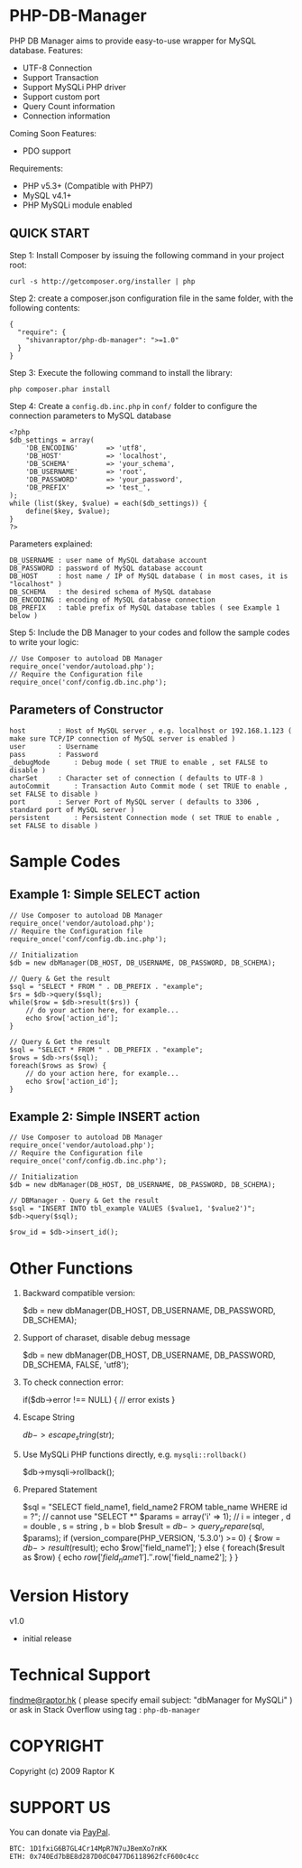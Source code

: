 PHP-DB-Manager
==============
PHP DB Manager aims to provide easy-to-use wrapper for MySQL database.
Features:
- UTF-8 Connection
- Support Transaction
- Support MySQLi PHP driver
- Support custom port
- Query Count information
- Connection information

Coming Soon Features:
- PDO support

Requirements:
- PHP v5.3+ (Compatible with PHP7)
- MySQL v4.1+
- PHP MySQLi module enabled

QUICK START
-----------

Step 1:
Install Composer by issuing the following command in your project root:

    curl -s http://getcomposer.org/installer | php


Step 2:
create a composer.json configuration file in the same folder, with the following contents:

    {
      "require": {
        "shivanraptor/php-db-manager": ">=1.0"
      }
    }
    
Step 3:
Execute the following command to install the library:

    php composer.phar install


Step 4:
Create a `config.db.inc.php` in `conf/` folder to configure the connection parameters to MySQL database

    <?php 
    $db_settings = array(
    	'DB_ENCODING' 		=> 'utf8',
    	'DB_HOST' 			=> 'localhost',
    	'DB_SCHEMA' 		=> 'your_schema',
    	'DB_USERNAME' 		=> 'root',
    	'DB_PASSWORD' 		=> 'your_password',
    	'DB_PREFIX' 		=> 'test_',
    );
    while (list($key, $value) = each($db_settings)) {
    	define($key, $value);
    }
    ?>

Parameters explained:

    DB_USERNAME : user name of MySQL database account
    DB_PASSWORD : password of MySQL database account
    DB_HOST 	: host name / IP of MySQL database ( in most cases, it is "localhost" )
    DB_SCHEMA 	: the desired schema of MySQL database
    DB_ENCODING : encoding of MySQL database connection
    DB_PREFIX 	: table prefix of MySQL database tables ( see Example 1 below )


Step 5:
Include the DB Manager to your codes and follow the sample codes to write your logic:

    // Use Composer to autoload DB Manager
    require_once('vendor/autoload.php');
    // Require the Configuration file
    require_once('conf/config.db.inc.php');
    

Parameters of Constructor
-------------------------

    host 		: Host of MySQL server , e.g. localhost or 192.168.1.123 ( make sure TCP/IP connection of MySQL server is enabled )
    user 		: Username
    pass		: Password
    _debugMode		: Debug mode ( set TRUE to enable , set FALSE to disable )
    charSet		: Character set of connection ( defaults to UTF-8 )
    autoCommit		: Transaction Auto Commit mode ( set TRUE to enable , set FALSE to disable )
    port		: Server Port of MySQL server ( defaults to 3306 , standard port of MySQL server )
    persistent		: Persistent Connection mode ( set TRUE to enable , set FALSE to disable )


Sample Codes
============

Example 1: Simple SELECT action
-------------------------------

    // Use Composer to autoload DB Manager
    require_once('vendor/autoload.php');
    // Require the Configuration file
    require_once('conf/config.db.inc.php');

    // Initialization
    $db = new dbManager(DB_HOST, DB_USERNAME, DB_PASSWORD, DB_SCHEMA);

    // Query & Get the result
    $sql = "SELECT * FROM " . DB_PREFIX . "example";
    $rs = $db->query($sql);
    while($row = $db->result($rs)) {
    	// do your action here, for example...
    	echo $row['action_id'];
    }

    // Query & Get the result
    $sql = "SELECT * FROM " . DB_PREFIX . "example";
    $rows = $db->rs($sql);
    foreach($rows as $row) {
    	// do your action here, for example...
    	echo $row['action_id'];
    }

Example 2: Simple INSERT action
-------------------------------

    // Use Composer to autoload DB Manager
    require_once('vendor/autoload.php');
    // Require the Configuration file
    require_once('conf/config.db.inc.php');

    // Initialization
    $db = new dbManager(DB_HOST, DB_USERNAME, DB_PASSWORD, DB_SCHEMA);

    // DBManager - Query & Get the result
    $sql = "INSERT INTO tbl_example VALUES ($value1, '$value2')";
    $db->query($sql);

    $row_id = $db->insert_id();


Other Functions
===============

1. Backward compatible version:

   $db = new dbManager(DB_HOST, DB_USERNAME, DB_PASSWORD, DB_SCHEMA);
   
   
2. Support of charaset, disable debug message

   $db = new dbManager(DB_HOST, DB_USERNAME, DB_PASSWORD, DB_SCHEMA, FALSE, 'utf8');
   
   
3. To check connection error:

   if($db->error !== NULL) {
	   // error exists
   }
   
   
4. Escape String

   $db->escape_string($str);


5. Use MySQLi PHP functions directly, e.g. `mysqli::rollback()`

   $db->mysqli->rollback();
   
   
6. Prepared Statement

   $sql = "SELECT field_name1, field_name2 FROM table_name WHERE id = ?"; 	// cannot use "SELECT *"
   $params = array('i' => 1); 							// i = integer , d = double , s = string , b = blob
   $result = $db->query_prepare($sql, $params);
   if (version_compare(PHP_VERSION, '5.3.0') >= 0) {
	   $row = $db->result($result);
	   echo $row['field_name1'];
   } else {
	   foreach($result as $row) {
		   echo $row['field_name1'] . ' ' .$row['field_name2'];
	   }
   }


Version History
===============
v1.0
- initial release

Technical Support 
=================
findme@raptor.hk ( please specify email subject: "dbManager for MySQLi" )
or
ask in Stack Overflow using tag : `php-db-manager`

COPYRIGHT
=================
Copyright (c) 2009 Raptor K


SUPPORT US
=================
You can donate via [PayPal](https://paypal.me/YourAppApp).

    BTC: 1D1fxiG6B7GL4Cr14MpR7N7uJBemXo7nKK
    ETH: 0x740Ed7bBE8d287D0dC0477D6118962fcF600c4cc
